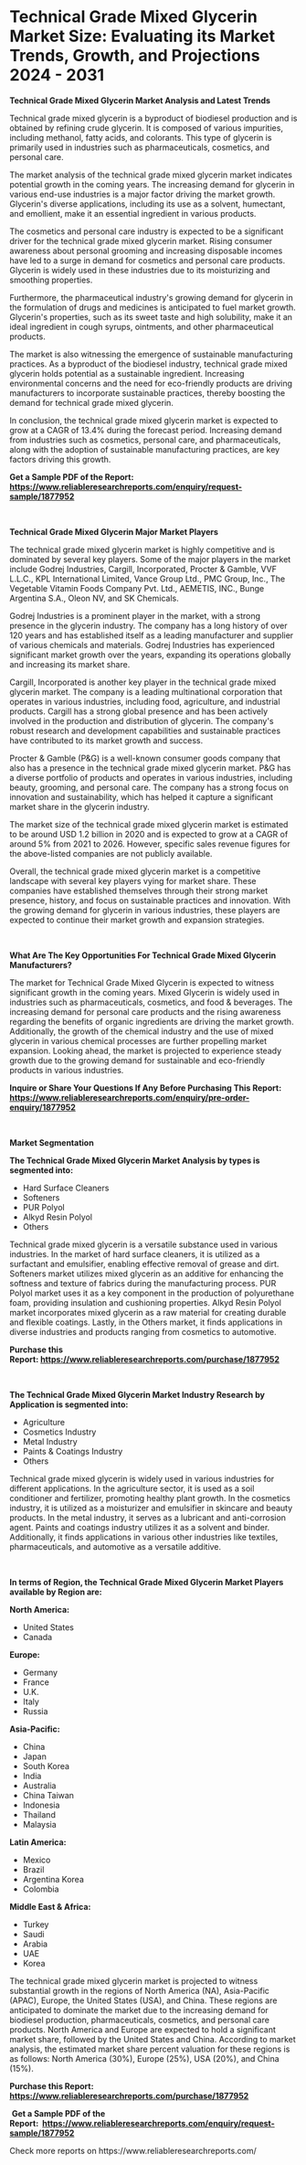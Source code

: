 <p><h1>Technical Grade Mixed Glycerin Market Size: Evaluating its Market Trends, Growth, and Projections 2024 - 2031</h1></p><p><strong>Technical Grade Mixed Glycerin Market Analysis and Latest Trends</strong></p>
<p><p>Technical grade mixed glycerin is a byproduct of biodiesel production and is obtained by refining crude glycerin. It is composed of various impurities, including methanol, fatty acids, and colorants. This type of glycerin is primarily used in industries such as pharmaceuticals, cosmetics, and personal care.</p><p>The market analysis of the technical grade mixed glycerin market indicates potential growth in the coming years. The increasing demand for glycerin in various end-use industries is a major factor driving the market growth. Glycerin's diverse applications, including its use as a solvent, humectant, and emollient, make it an essential ingredient in various products.</p><p>The cosmetics and personal care industry is expected to be a significant driver for the technical grade mixed glycerin market. Rising consumer awareness about personal grooming and increasing disposable incomes have led to a surge in demand for cosmetics and personal care products. Glycerin is widely used in these industries due to its moisturizing and smoothing properties.</p><p>Furthermore, the pharmaceutical industry's growing demand for glycerin in the formulation of drugs and medicines is anticipated to fuel market growth. Glycerin's properties, such as its sweet taste and high solubility, make it an ideal ingredient in cough syrups, ointments, and other pharmaceutical products.</p><p>The market is also witnessing the emergence of sustainable manufacturing practices. As a byproduct of the biodiesel industry, technical grade mixed glycerin holds potential as a sustainable ingredient. Increasing environmental concerns and the need for eco-friendly products are driving manufacturers to incorporate sustainable practices, thereby boosting the demand for technical grade mixed glycerin.</p><p>In conclusion, the technical grade mixed glycerin market is expected to grow at a CAGR of 13.4% during the forecast period. Increasing demand from industries such as cosmetics, personal care, and pharmaceuticals, along with the adoption of sustainable manufacturing practices, are key factors driving this growth.</p></p>
<p><strong>Get a Sample PDF of the Report:&nbsp; <a href="https://www.reliableresearchreports.com/enquiry/request-sample/1877952">https://www.reliableresearchreports.com/enquiry/request-sample/1877952</a></strong></p>
<p>&nbsp;</p>
<p><strong>Technical Grade Mixed Glycerin Major Market Players</strong></p>
<p><p>The technical grade mixed glycerin market is highly competitive and is dominated by several key players. Some of the major players in the market include Godrej Industries, Cargill, Incorporated, Procter & Gamble, VVF L.L.C., KPL International Limited, Vance Group Ltd., PMC Group, Inc., The Vegetable Vitamin Foods Company Pvt. Ltd., AEMETIS, INC., Bunge Argentina S.A., Oleon NV, and SK Chemicals.</p><p>Godrej Industries is a prominent player in the market, with a strong presence in the glycerin industry. The company has a long history of over 120 years and has established itself as a leading manufacturer and supplier of various chemicals and materials. Godrej Industries has experienced significant market growth over the years, expanding its operations globally and increasing its market share.</p><p>Cargill, Incorporated is another key player in the technical grade mixed glycerin market. The company is a leading multinational corporation that operates in various industries, including food, agriculture, and industrial products. Cargill has a strong global presence and has been actively involved in the production and distribution of glycerin. The company's robust research and development capabilities and sustainable practices have contributed to its market growth and success.</p><p>Procter & Gamble (P&G) is a well-known consumer goods company that also has a presence in the technical grade mixed glycerin market. P&G has a diverse portfolio of products and operates in various industries, including beauty, grooming, and personal care. The company has a strong focus on innovation and sustainability, which has helped it capture a significant market share in the glycerin industry.</p><p>The market size of the technical grade mixed glycerin market is estimated to be around USD 1.2 billion in 2020 and is expected to grow at a CAGR of around 5% from 2021 to 2026. However, specific sales revenue figures for the above-listed companies are not publicly available.</p><p>Overall, the technical grade mixed glycerin market is a competitive landscape with several key players vying for market share. These companies have established themselves through their strong market presence, history, and focus on sustainable practices and innovation. With the growing demand for glycerin in various industries, these players are expected to continue their market growth and expansion strategies.</p></p>
<p>&nbsp;</p>
<p><strong>What Are The Key Opportunities For Technical Grade Mixed Glycerin Manufacturers?</strong></p>
<p><p>The market for Technical Grade Mixed Glycerin is expected to witness significant growth in the coming years. Mixed Glycerin is widely used in industries such as pharmaceuticals, cosmetics, and food & beverages. The increasing demand for personal care products and the rising awareness regarding the benefits of organic ingredients are driving the market growth. Additionally, the growth of the chemical industry and the use of mixed glycerin in various chemical processes are further propelling market expansion. Looking ahead, the market is projected to experience steady growth due to the growing demand for sustainable and eco-friendly products in various industries.</p></p>
<p><strong>Inquire or Share Your Questions If Any Before Purchasing This Report: <a href="https://www.reliableresearchreports.com/enquiry/pre-order-enquiry/1877952">https://www.reliableresearchreports.com/enquiry/pre-order-enquiry/1877952</a></strong></p>
<p>&nbsp;</p>
<p><strong>Market Segmentation</strong></p>
<p><strong>The Technical Grade Mixed Glycerin Market Analysis by types is segmented into:</strong></p>
<p><ul><li>Hard Surface Cleaners</li><li>Softeners</li><li>PUR Polyol</li><li>Alkyd Resin Polyol</li><li>Others</li></ul></p>
<p><p>Technical grade mixed glycerin is a versatile substance used in various industries. In the market of hard surface cleaners, it is utilized as a surfactant and emulsifier, enabling effective removal of grease and dirt. Softeners market utilizes mixed glycerin as an additive for enhancing the softness and texture of fabrics during the manufacturing process. PUR Polyol market uses it as a key component in the production of polyurethane foam, providing insulation and cushioning properties. Alkyd Resin Polyol market incorporates mixed glycerin as a raw material for creating durable and flexible coatings. Lastly, in the Others market, it finds applications in diverse industries and products ranging from cosmetics to automotive.</p></p>
<p><strong>Purchase this Report:&nbsp;<a href="https://www.reliableresearchreports.com/purchase/1877952">https://www.reliableresearchreports.com/purchase/1877952</a></strong></p>
<p>&nbsp;</p>
<p><strong>The Technical Grade Mixed Glycerin Market Industry Research by Application is segmented into:</strong></p>
<p><ul><li>Agriculture</li><li>Cosmetics Industry</li><li>Metal Industry</li><li>Paints & Coatings Industry</li><li>Others</li></ul></p>
<p><p>Technical grade mixed glycerin is widely used in various industries for different applications. In the agriculture sector, it is used as a soil conditioner and fertilizer, promoting healthy plant growth. In the cosmetics industry, it is utilized as a moisturizer and emulsifier in skincare and beauty products. In the metal industry, it serves as a lubricant and anti-corrosion agent. Paints and coatings industry utilizes it as a solvent and binder. Additionally, it finds applications in various other industries like textiles, pharmaceuticals, and automotive as a versatile additive.</p></p>
<p>&nbsp;</p>
<p><strong>In terms of Region, the Technical Grade Mixed Glycerin Market Players available by Region are:</strong></p>
<p>
    <p> <strong> North America: </strong>
        <ul>
            <li>United States</li>
            <li>Canada</li>
        </ul>
        </p> 
    <p> <strong> Europe: </strong>
        <ul>
            <li>Germany</li>
            <li>France</li>
            <li>U.K.</li>
            <li>Italy</li>
            <li>Russia</li>
        </ul>
        </p> 
    <p> <strong> Asia-Pacific: </strong>
        <ul>
            <li>China</li>
            <li>Japan</li>
            <li>South Korea</li>
            <li>India</li>
            <li>Australia</li>
            <li>China Taiwan</li>
            <li>Indonesia</li>
            <li>Thailand</li>
            <li>Malaysia</li>
        </ul>
        </p> 
    <p> <strong> Latin America: </strong>
        <ul>
            <li>Mexico</li>
            <li>Brazil</li>
            <li>Argentina Korea</li>
            <li>Colombia</li>
        </ul>
        </p> 
    <p> <strong> Middle East & Africa: </strong>
        <ul>
            <li>Turkey</li>
            <li>Saudi</li>
            <li>Arabia</li>
            <li>UAE</li>
            <li>Korea</li>
        </ul>
    </p>
    </p>
<p><p>The technical grade mixed glycerin market is projected to witness substantial growth in the regions of North America (NA), Asia-Pacific (APAC), Europe, the United States (USA), and China. These regions are anticipated to dominate the market due to the increasing demand for biodiesel production, pharmaceuticals, cosmetics, and personal care products. North America and Europe are expected to hold a significant market share, followed by the United States and China. According to market analysis, the estimated market share percent valuation for these regions is as follows: North America (30%), Europe (25%), USA (20%), and China (15%).</p></p>
<p><strong>Purchase this Report: <a href="https://www.reliableresearchreports.com/purchase/1877952">https://www.reliableresearchreports.com/purchase/1877952</a></strong></p>
<p>&nbsp;<strong>Get a Sample PDF of the Report:&nbsp;&nbsp;<a href="https://www.reliableresearchreports.com/enquiry/request-sample/1877952">https://www.reliableresearchreports.com/enquiry/request-sample/1877952</a></strong></p>
<p><strong></strong></p>
<p>Check more reports on https://www.reliableresearchreports.com/</p>